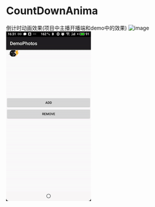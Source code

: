 # CountDownAnima
倒计时动画效果(项目中主播开播端和demo中的效果)
![image](https://https://github.com/llanglese/CountDownAnima/blob/master/63f2c5d5d8cd698ee39d40e04b312e28%5B00-00-00--00-00-07%5D.gif) 
![image](https://github.com/llanglese/DemoPhotos/blob/master/0a301c36733d4432df1f45517bc40625%5B00-00-05--00-00-09%5D.gif) 
